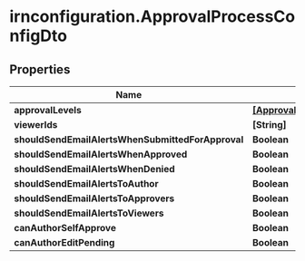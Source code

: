 # irnconfiguration.ApprovalProcessConfigDto

## Properties

Name | Type | Description | Notes
------------ | ------------- | ------------- | -------------
**approvalLevels** | [**[ApprovalLevelConfigDto]**](ApprovalLevelConfigDto.md) |  | [optional] 
**viewerIds** | **[String]** |  | [optional] 
**shouldSendEmailAlertsWhenSubmittedForApproval** | **Boolean** |  | [optional] 
**shouldSendEmailAlertsWhenApproved** | **Boolean** |  | [optional] 
**shouldSendEmailAlertsWhenDenied** | **Boolean** |  | [optional] 
**shouldSendEmailAlertsToAuthor** | **Boolean** |  | [optional] 
**shouldSendEmailAlertsToApprovers** | **Boolean** |  | [optional] 
**shouldSendEmailAlertsToViewers** | **Boolean** |  | [optional] 
**canAuthorSelfApprove** | **Boolean** |  | [optional] 
**canAuthorEditPending** | **Boolean** |  | [optional] 


